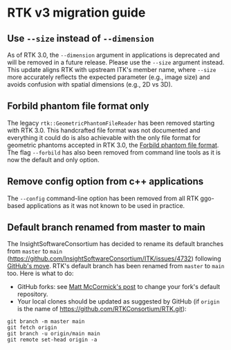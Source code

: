 # RTK v3 migration guide

## Use `--size` instead of `--dimension`

As of RTK 3.0, the `--dimension` argument in applications is deprecated and
will be removed in a future release.  Please use the `--size` argument instead.
This update aligns RTK with upstream ITK's member name, where `--size` more
accurately reflects the expected parameter (e.g., image size) and avoids
confusion with spatial dimensions (e.g., 2D vs 3D).

## Forbild phantom file format only

The legacy `rtk::GeometricPhantomFileReader` has been removed starting with RTK
3.0. This handcrafted file format was not documented and everything it could do
is also achievable with the only file format for geometric phantoms accepted in
RTK 3.0, the [Forbild phantom file format](Phantom.md). The flag `--forbild`
has also been removed from command line tools as it is now the default and only
option.

## Remove config option from c++ applications

The `--config` command-line option has been removed from all RTK ggo-based
applications as it was not known to be used in practice.

## Default branch renamed from master to main

The InsightSoftwareConsortium has decided to rename its default branches from `master` to `main` (https://github.com/InsightSoftwareConsortium/ITK/issues/4732) following [GitHub's move](https://github.com/github/renaming). RTK's default branch has been renamed from `master` to `main` too. Here is what to do:

- GitHub forks: see [Matt McCormick's post](https://discourse.itk.org/t/itk-git-repository-primary-branch-name-transition-from-master-to-main/7569) to change your fork's default repository.
- Your local clones should be updated as suggested by GitHub (if `origin` is the name of https://github.com/RTKConsortium/RTK.git):

```
git branch -m master main
git fetch origin
git branch -u origin/main main
git remote set-head origin -a
```
